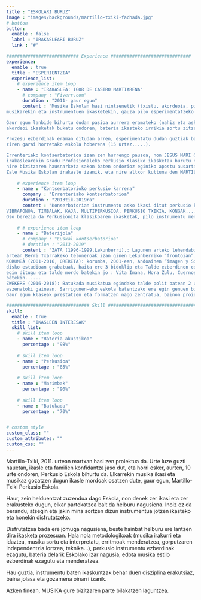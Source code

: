 ```yaml
---
title : "ESKOLARI BURUZ"
image : "images/backgrounds/martillo-txiki-fachada.jpg"
# button
button:
  enable : false
  label : "IRAKASLEARI BURUZ"
  link : "#"

########################### Experience ##############################
experience:
  enable : true
  title : "ESPERIENTZIA"
  experience_list:
    # experience item loop
    - name : "IRAKASLEA: IGOR DE CASTRO MARTIARENA"
      # company : "Fiverr.com"
      duration : "2011- gaur egun"
      content : "Musika Eskolan hasi nintzenetik (txistu, akordeoia, pianoa, abesbatza....) gaur egun arte,
musikarekin eta instrumentuen ikasketekin, gauza pilo esperimentatzeko zortea eduki dut.

Gaur egun lanbide bihurtu dudan pasioa aurrera eramateko (nahiz eta askoz ere berandugo, 32 urtekin eman nituen pausoak profesionalizatzeko), nire bizitzan erabakiorra izan zen aldaketa 15 urte nituenean gertatu zen, bateria jotzen hasi nintzenean, alegia. Garai horretan, eta Musika Eskolan solfeo, txistu eta
akordeoi ikasketak bukatu ondoren, bateria ikasteko irrikia sortu zitzaidan, eta apartekoa den JOAKIN LOPEZ (Iruña) irakaslearekin hasi nituen ematen lehen pausoak.

Prozesu ezberdinak eraman ditudan arren, esperimentatu dudan guztiak balio izan dit musikan formatzeko. PACO DIEZ (AKELARRE, Gipuzkoa) irakaslearekin jarraitu nituen bateria ikasketak, eta hortik, KORUMBÀ taldea sortu eta taldearekin abestiak egin (maketa + 3 diska), ensaiatu, kontzertuak eskaini (Euskal Herrian, Estatu mailan, atzerrian), bidaiatu, konbibentzia esperimentatu etab. bizipen izan
ziren garai horretako eskola hoberena (15 urtez.....).

Errenteriako kontserbatorioa izan zen hurrengo pausoa, non JESUS MARI GARMENDIA
irakaslearekin Gradu Profesionaleko Perkusio Klasiko ikasketak burutu nituen 7 urtez. 33 urte nituen, eta
nire bizitzaren hausnarketa sakon baten ondorioz eginiko apostu ausarta bezala oroitzen dut. Urte hauetan zehar, “perkusio/ bateria” irakasle ofizioa gauzatzeko bideari ekin nion ilusioz beterik, Hernaniko Doinu-
Zale Musika Eskolan irakasle izanik, eta nire altxor kuttuna den MARTILLO- TXIKI MUSIKA ESKOLA (Lekunberri) sortu eta garatuaz."
      
    # experience item loop
    - name : "Kontserbatorioko perkusio karrera"
      company : "Errenteriako kontserbatorioa"
      duration : "2013tik-2019ra"
      content : "Konserbatorian instrumentu asko ikasi ditut perkusio karreran. Orkestetan jotzen diren instrumentuak menderatzea erakusten dizute, baita armonia, pianoa 4 urtez (instrumentu sekundario bezala), errepertorioa pianistakin, kontzertuak etab.... Ikasi ditudan instrumentuen artean pixu haundienak dituztenak: MARIMBA, SILOFONOA,
VIBRAFONOA, TIMBALAK, KAJA, MULTIPERKUSIOA, PERKUSIO TXIKIA, KONGAK.......
Oso berezia da Perkusionita klasikoaren ikasketak, pilo instrumentu menderatu behar dituzu eta konserbatorio duena da.....teknikoki oso gogorra dela, bainon rekurtso pilo ikasten dituzula."
      
    # # experience item loop
    - name : "Baterijola"
      # company : "Euskal kontserbatorioa"
      # duration : "2013-2019"
      content : "ZATA (1996-1999,Lekunberri).: Lagunen arteko lehendabiziko taldea, oso garrantzitsua, beste taldehen
artean Berri Txarrakeko teloneroak izan ginen Lekunberriko “frontoian”. Lehen pausoak edo lehenengo taldea beti ematen dizu asko, daukazun inkonszienzia, sortzeko gogoak eta freskotasuna oso potentea da.
KORUMBÀ (2001-2016, ORERETA): korumba, 2001-ean, Andoainen “imagen y Sonido” ikasten nengoenean, sortu genuen taldea da....(Oreretan-Errenderin). EMTE(Errenderi musika taldeen elkartean) ensaiatzen genuen eta baterijole bezala esperientzia eta heldutasuna eman diten taldea da...maketa eta hiru
disko estudioan grabatuak, baita ere 3 bidoklip eta Talde ezberdinen cd errekopilaziotan parte hartu. Kontzertu pilo eman ditugu eta gira bat Varsobia eta Bielorrusian. Baita Estatu Españoletik ainbat gira
egin ditugu eta talde mordo batekin jo : Vita Imana, Hora Zulu, Cuernos de Chivo, Europe, SA, Berri Txarrak, Kuraia, Udo, Ktulu, Khamul, Dulcamara, Leize, Piperrak, Ekon eta beste talde mordo
batekin......
ZWEKERE (2016-2018): Batukada musikatua egindako talde polit batean 2 urtez egon ginen boloak egiten. 5 perkusionista, bajo, gitarra, saxofoia eta ahotsak. Oskar Estanga geneukala lider bezala, bertsioak, bertsioak, perkusioa eta melodiak nahasten zuen taldea oso dibertigarria eta dantzagarria zen
eszenatoki gainean. Sarrigunen-eko eskola batentzako ere egin genuen bideoklip bat, beraien proiektu euskazale batentzako.
Gaur egun klaseak prestatzen eta formatzen nago zentratua, bainon proiektu potente batean ere sartuta, laister eszenatokietan elkar ikusiko dugu."

############################### Skill #################################
skill:
  enable : true
  title : "IKASLEEN INTERESAK"
  skill_list:
    # skill item loop
    - name : "Bateria akustikoa"
      percentage : "98%"
      
    # skill item loop
    - name : "Perkusioa"
      percentage : "85%"
      
    # skill item loop
    - name : "Marimbak"
      percentage : "90%"
      
    # skill item loop
    - name : "Batukada"
      percentage : "70%"


# custom style
custom_class: "" 
custom_attributes: "" 
custom_css: ""
---
```


Martillo-Txiki, 2011. urtean martxan hasi zen proiektua da. Urte luze guzti hauetan, ikasle eta familien konfidantza jaso dut, eta horri esker, aurten, 10 urte ondoren, Perkusio Eskola bihurtu da. Elkarrekin musika ikasi eta musikaz gozatzen dugun ikasle mordoak osatzen dute, gaur egun, Martillo-Txiki Perkusio Eskola.

Haur, zein helduentzat zuzendua dago Eskola, non denek zer ikasi eta zer erakusteko dugun, elkar partekatzea bait da helburu nagusiena. Inoiz ez da berandu, atsegin eta jakin mina sortzen dizun instrumentua jotzen ikasteko eta honekin disfrutatzeko.

Disfrutatzea bada ere jomuga nagusiena, beste hainbat helburu ere lantzen dira ikasketa prozesuan. Hala nola metodologikoak (musika irakurri eta idaztea, musika sortu eta interpretatu, erritmoak menderatzea, gorputzaren independentzia lortzea, teknika...), perkusio instrumentu ezberdinak ezagutu, bateria delarik Eskolako izar nagusia, edota musika estilo ezberdinak ezagutu eta menderatzea.

Hau guztia, instrumentu baten ikaskuntzak behar duen disziplina erakutsiaz, baina jolasa eta gozamena oinarri izanik.

Azken finean, MUSIKA gure bizitzaren parte bilakatzen laguntzea.
